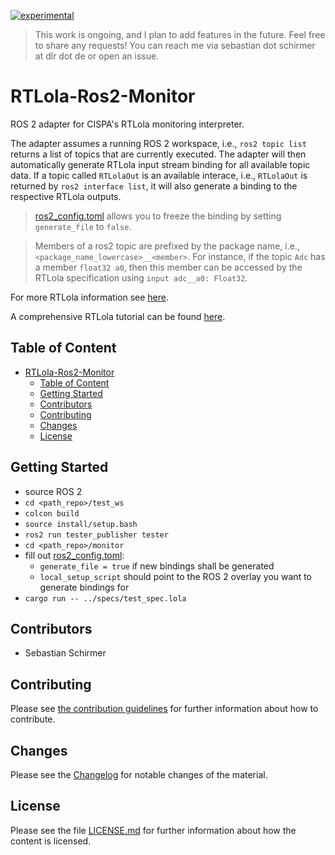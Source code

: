 <!--
SPDX-FileCopyrightText: 2023 German Aerospace Center (DLR)

SPDX-License-Identifier: CC-BY-NC-ND-4.0
-->

[![experimental](http://badges.github.io/stability-badges/dist/experimental.svg)](http://github.com/badges/stability-badges)

> This work is ongoing, and I plan to add features in the future. Feel free to share any requests! You can reach me via sebastian dot schirmer at dlr dot de or open an issue.
# RTLola-Ros2-Monitor

ROS 2 adapter for CISPA's RTLola monitoring interpreter.

The adapter assumes a running ROS 2 workspace, i.e., `ros2 topic list` returns a list of topics that are currently executed. The adapter will then automatically generate RTLola input stream binding for all available topic data. If a topic called `RTLolaOut` is an available interace, i.e., `RTLolaOut` is returned by `ros2 interface list`, it will also generate a binding to the respective RTLola outputs. 

> [ros2_config.toml](monitor/ros2_config.toml) allows you to freeze the binding by setting `generate_file` to `false`.

> Members of a ros2 topic are prefixed by the package name, i.e., ``<package_name_lowercase>__<member>``. For instance, if the topic ``Adc`` has a member ``float32 a0``, then this member can be accessed by the RTLola specification using ``input adc__a0: Float32``.
 
For more RTLola information see [here](https://rtlola.cispa.de/).

A comprehensive RTLola tutorial can be found [here](https://rtlola.cispa.de/playground/tutorial).

## Table of Content
- [RTLola-Ros2-Monitor](#rtlola-ros2-monitor)
  - [Table of Content](#table-of-content)
  - [Getting Started](#getting-started)
  - [Contributors](#contributors)
  - [Contributing](#contributing)
  - [Changes](#changes)
  - [License](#license)



## Getting Started
- source ROS 2 
- `cd <path_repo>/test_ws`
- `colcon build`
- `source install/setup.bash`
- `ros2 run tester_publisher tester`
- `cd <path_repo>/monitor`
- fill out [ros2_config.toml](monitor/ros2_config.toml):
  - `generate_file = true` if new bindings shall be generated
  - `local_setup_script` should point to the ROS 2 overlay you want to generate bindings for
- `cargo run -- ../specs/test_spec.lola`


## Contributors
- Sebastian Schirmer
  
## Contributing

Please see [the contribution guidelines](CONTRIBUTING.md) for further information about how to contribute.

## Changes

Please see the [Changelog](CHANGELOG.md) for notable changes of the material.

## License

Please see the file [LICENSE.md](LICENSE.md) for further information about how the content is licensed.
